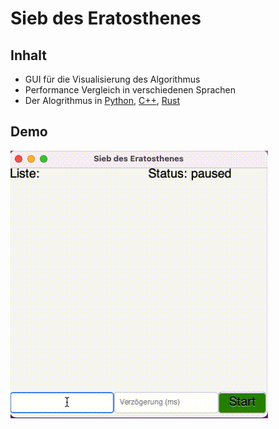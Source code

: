 <h1>Sieb des Eratosthenes</h1>

<h2>Inhalt</h2>
<ul>
<li>GUI für die Visualisierung des Algorithmus</li>
<li>Performance Vergleich in verschiedenen Sprachen</li>
<li>Der Alogrithmus in <a href="comparison/python_sieb.py">Python</a>, <a href="comparison/cpp_sieb.cpp">C++</a>, <a href="comparison/rust_sieb.rs">Rust</a></li>
</ul>

<h2>Demo</h2>
<img src="images/demo.gif">
